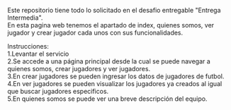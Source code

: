 Este repositorio tiene todo lo solicitado en el desafio entregable "Entrega Intermedia".  
En esta pagina web tenemos el apartado de index, quienes somos, ver jugador y crear jugador cada unos con sus funcionalidades.  

Instrucciones:  
1.Levantar el servicio  
2.Se accede a una página principal desde la cual se puede navegar a quienes somos, crear jugadores y ver jugadores.  
3.En crear jugadores se pueden ingresar los datos de jugadores de futbol.  
4.En ver jugadores se pueden visualizar los jugadores ya creados al igual que buscar jugadores especificos.  
5.En quienes somos se puede ver una breve descripción del equipo.  